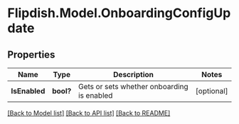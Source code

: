 # Flipdish.Model.OnboardingConfigUpdate
## Properties

Name | Type | Description | Notes
------------ | ------------- | ------------- | -------------
**IsEnabled** | **bool?** | Gets or sets whether onboarding is enabled | [optional] 

[[Back to Model list]](../README.md#documentation-for-models) [[Back to API list]](../README.md#documentation-for-api-endpoints) [[Back to README]](../README.md)

